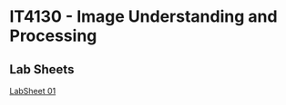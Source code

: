 # IT4130 - Image Understanding and Processing

## Lab Sheets
[LabSheet 01](https://github.com/ThusharaX/image-understanding-and-processing/tree/main/LabSheet-01)